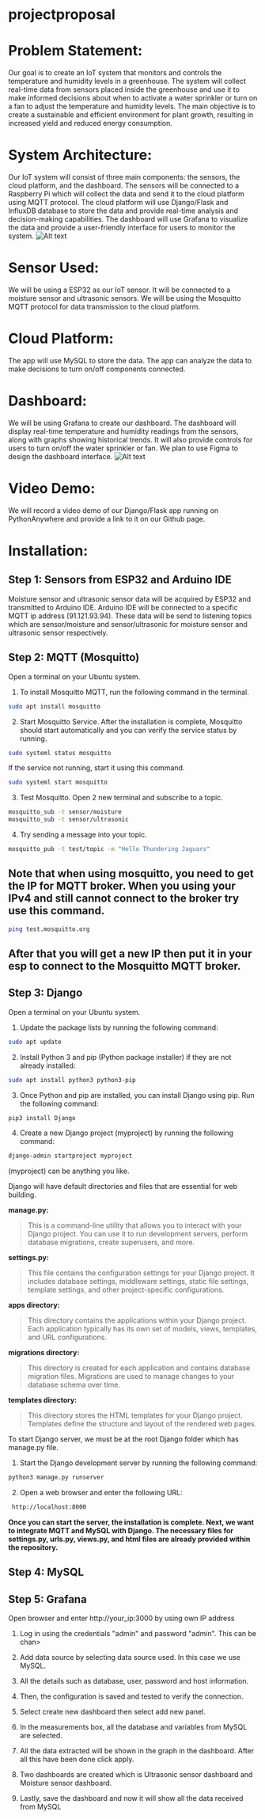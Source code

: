 # projectproposal
# Problem Statement: 
Our goal is to create an IoT system that monitors and controls the temperature and humidity levels in a greenhouse. The system will collect real-time data from sensors placed inside the greenhouse and use it to make informed decisions about when to activate a water sprinkler or turn on a fan to adjust the temperature and humidity levels. The main objective is to create a sustainable and efficient environment for plant growth, resulting in increased yield and reduced energy consumption.
# System Architecture:
Our IoT system will consist of three main components: the sensors, the cloud platform, and the dashboard. The sensors will be connected to a Raspberry Pi which will collect the data and send it to the cloud platform using MQTT protocol. The cloud platform will use Django/Flask and InfluxDB database to store the data and provide real-time analysis and decision-making capabilities. The dashboard will use Grafana to visualize the data and provide a user-friendly interface for users to monitor the system.
![Alt text](https://github.com/amirulsyahmiii/projectproposal/blob/main/Github%20repo/1.png)

# Sensor Used:
We will be using a ESP32 as our IoT sensor. It will be connected to a moisture sensor and ultrasonic sensors. We will be using the Mosquitto MQTT protocol for data transmission to the cloud platform.
# Cloud Platform:
The app will use MySQL to store the data. The app can analyze the data to make decisions to turn on/off components connected.
# Dashboard:
We will be using Grafana to create our dashboard. The dashboard will display real-time temperature and humidity readings from the sensors, along with graphs showing historical trends. It will also provide controls for users to turn on/off the water sprinkler or fan. We plan to use Figma to design the dashboard interface.
![Alt text](https://github.com/amirulsyahmiii/projectproposal/blob/main/software/soft%20dashboard.PNG)

# Video Demo:
We will record a video demo of our Django/Flask app running on PythonAnywhere and provide a link to it on our Github page.

# Installation:
## Step 1: Sensors from ESP32 and Arduino IDE
Moisture sensor and ultrasonic sensor data will be acquired by ESP32 and transmitted to Arduino IDE. Arduino IDE will be connected to a specific MQTT ip address (91.121.93.94). These data will be send to listening topics which are sensor/moisture and sensor/ultrasonic for moisture sensor and ultrasonic sensor respectively.

## Step 2: MQTT (Mosquitto)
Open a terminal on your Ubuntu system.

1. To install Mosquitto MQTT, run the following command in the terminal.

```bash
sudo apt install mosquitto
```

2. Start Mosquitto Service. After the installation is complete, Mosquitto should start automatically and you can verify the service status by running.
```bash
sudo systeml status mosquitto
```
If the service not running, start it using this command.
```bash
sudo systeml start mosquitto
```
3. Test Mosquitto. Open 2 new terminal and subscribe to a topic.
```bash
mosquitto_sub -t sensor/moisture
mosquitto_sub -t sensor/ultrasonic
```
4. Try sending a message into your topic.
```bash
mosquitto_pub -t test/topic -m "Hello Thundering Jaguars"
```

## Note that when using mosquitto, you need to get the IP for MQTT broker. When you using your IPv4 and still cannot connect to the broker try use this command.
```bash
ping test.mosquitto.org
```
## After that you will get a new IP then put it in your esp to connect to the Mosquitto MQTT broker.

## Step 3: Django
Open a terminal on your Ubuntu system.

1. Update the package lists by running the following command:

```bash
sudo apt update
```
2. Install Python 3 and pip (Python package installer) if they are not already installed:

```bash
sudo apt install python3 python3-pip
```
3. Once Python and pip are installed, you can install Django using pip. Run the following command:

```bash
pip3 install Django
```
4. Create a new Django project (myproject) by running the following command:

```bash
django-admin startproject myproject
```
(myproject) can be anything you like.

Django will have default directories and files that are essential for web building.

**manage.py:**
>This is a command-line utility that allows you to interact with your Django project. You can use it to run development servers, perform database migrations, create superusers, and more.

**settings.py:**
> This file contains the configuration settings for your Django project. It includes database settings, middleware settings, static file settings, template settings, and other project-specific configurations.

**apps directory:**
> This directory contains the applications within your Django project. Each application typically has its own set of models, views, templates, and URL configurations.

**migrations directory:**
> This directory is created for each application and contains database migration files. Migrations are used to manage changes to your database schema over time.

**templates directory:**
> This directory stores the HTML templates for your Django project. Templates define the structure and layout of the rendered web pages.

To start Django server, we must be at the root Django folder which has manage.py file.

1. Start the Django development server by running the following command:

```bash
python3 manage.py runserver
```
2. Open a web browser and enter the following URL:
```bash
 http://localhost:8000
```
**Once you can start the server, the installation is complete. Next, we want to integrate MQTT and MySQL with Django. The necessary files for settings.py, urls.py, views.py, and html files are already provided within the repository.**

## Step 4: MySQL


## Step 5: Grafana
Open browser and enter http://your_ip:3000 by using own IP address

1. Log in using the credentials "admin" and password "admin". This can be chan>

2. Add data source by selecting data source used. In this case we use MySQL.

3. All the details such as database, user, password and host information.

4. Then, the configuration is saved and tested to verify the connection.

5. Select create new dashboard then select add new panel.

6. In the measurements box, all the database and variables from MySQL are selected.

7. All the data extracted will be shown in the graph in the dashboard. After all this have been done click apply.

8. Two dashboards are created which is Ultrasonic sensor dashboard and Moisture sensor dashboard.  

9. Lastly, save the dashboard and now it will show all the data received from MySQL
